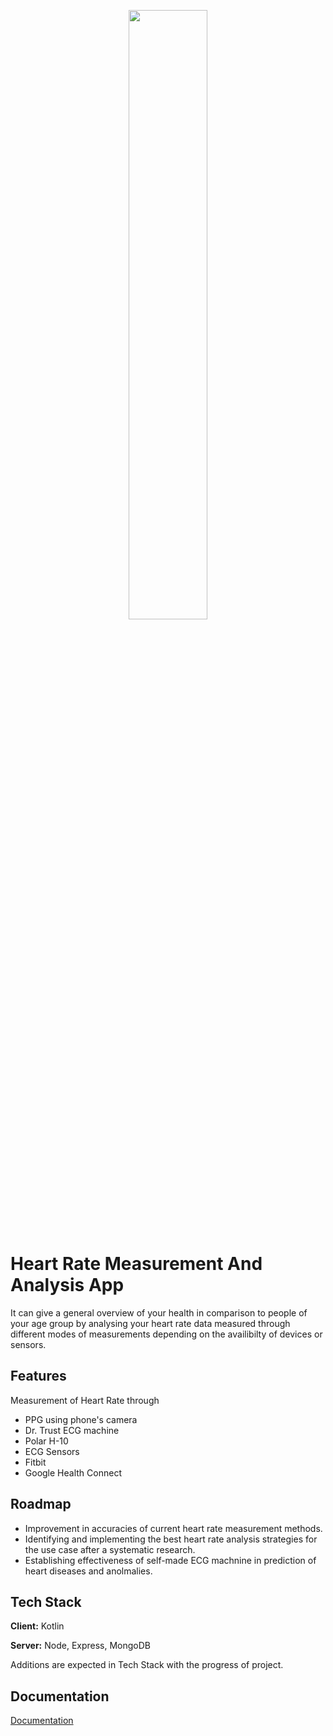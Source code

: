 <p align="center" width="100%">
    <img width="50%" src="https://i.imgur.com/7t8VCiw.png">
</p>

# Heart Rate Measurement And Analysis App 

It can give a general overview of your health in comparison to people of your age group by analysing your heart rate data measured through different modes of measurements depending on the availibilty of devices or sensors.


## Features
Measurement of Heart Rate through 
- PPG using phone's camera
- Dr. Trust ECG machine
- Polar H-10
- ECG Sensors
- Fitbit
- Google Health Connect 


## Roadmap

- Improvement in accuracies of current heart rate measurement methods.
- Identifying and implementing the best heart rate analysis strategies for the use case after a systematic research.
- Establishing effectiveness of self-made ECG machnine in prediction of heart diseases and anolmalies.



## Tech Stack

**Client:** Kotlin

**Server:** Node, Express, MongoDB

Additions are expected in Tech Stack with the progress of project.




## Documentation

[Documentation](https://docs.google.com/document/d/14YRFqQvVQhcoMhHdc4FeqCgiebvqxHy9gx7-ITmpsPk/edit?usp=sharing)
